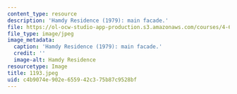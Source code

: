 ```yaml
---
content_type: resource
description: 'Hamdy Residence (1979): main facade.'
file: https://ol-ocw-studio-app-production.s3.amazonaws.com/courses/4-615-the-architecture-of-cairo-spring-2002/c4b9074e902e655942c375b87c9528bf_1193.jpeg
file_type: image/jpeg
image_metadata:
  caption: 'Hamdy Residence (1979): main facade.'
  credit: ''
  image-alt: Hamdy Residence
resourcetype: Image
title: 1193.jpeg
uid: c4b9074e-902e-6559-42c3-75b87c9528bf
---
```

